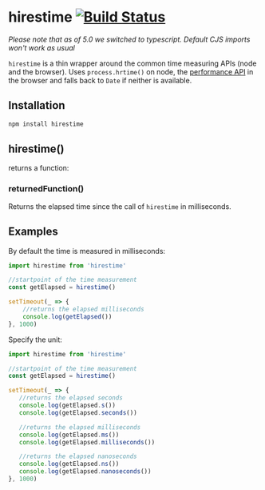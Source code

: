 # hirestime [![Build Status](https://api.travis-ci.org/seriousManual/hirestime.png)](https://travis-ci.org/seriousManual/hirestime)

*Please note that as of 5.0 we switched to typescript. Default CJS imports won't work as usual* 

`hirestime` is a thin wrapper around the common time measuring APIs (node and the browser).
Uses `process.hrtime()` on node, the [performance API](https://developer.mozilla.org/de/docs/Web/API/Performance/now) in the browser and falls back to `Date` if neither is available.

## Installation

````bash
npm install hirestime
````

## hirestime()
returns a function:

### returnedFunction()
Returns the elapsed time since the call of `hirestime` in milliseconds.    

## Examples

By default the time is measured in milliseconds:
````javascript
import hirestime from 'hirestime'

//startpoint of the time measurement
const getElapsed = hirestime()

setTimeout(_ => {
    //returns the elapsed milliseconds
    console.log(getElapsed())
}, 1000)
````

Specify the unit:
 ````javascript
import hirestime from 'hirestime'

//startpoint of the time measurement
const getElapsed = hirestime()

setTimeout(_ => {
    //returns the elapsed seconds
    console.log(getElapsed.s())
    console.log(getElapsed.seconds())

    //returns the elapsed milliseconds
    console.log(getElapsed.ms())
    console.log(getElapsed.milliseconds())

    //returns the elapsed nanoseconds
    console.log(getElapsed.ns())
    console.log(getElapsed.nanoseconds())
}, 1000)
````